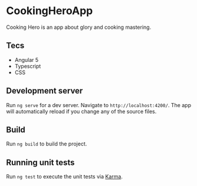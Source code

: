 # CookingHeroApp

Cooking Hero is an app about glory and cooking mastering.

## Tecs

* Angular 5
* Typescript
* CSS

## Development server

Run `ng serve` for a dev server. Navigate to `http://localhost:4200/`. The app will automatically reload if you change any of the source files.

## Build

Run `ng build` to build the project.

## Running unit tests

Run `ng test` to execute the unit tests via [Karma](https://karma-runner.github.io).
